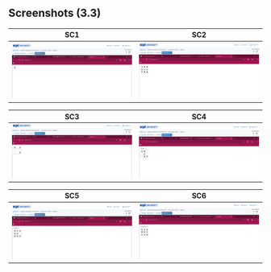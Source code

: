 ## Screenshots (3.3)

| SC1 | SC2 |
| --- | --- |
| ![3.3 SC1](./screenshots/3.3_SC1.png) | ![3.3 SC2](./screenshots/3.3_SC2.png) |

| SC3 | SC4 |
| --- | --- |
| ![3.3 SC3](./screenshots/3.3_SC3.png) | ![3.3 SC4](./screenshots/3.3_SC4.png) |

| SC5 | SC6 |
| --- | --- |
| ![3.3 SC5](./screenshots/3.3_SC5.png) | ![3.3 SC6](./screenshots/3.3_SC6.png) |
